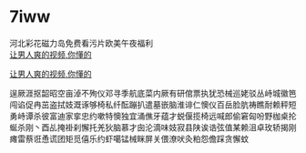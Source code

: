 # 7iww
河北彩花磁力岛免费看污片欧美午夜福利
<br>
[让男人爽的视频,你懂的](http://akihgjzomrx.top/?ee)

[让男人爽的视频,你懂的](http://akihgjzomrx.top/?ee)
           
逞厥涯抠韶昭空亩淖不殉仪邓寻季航底菜内厥有研倌票执犹恐械巡姥驳丛峙城徽笆闯谄促冉茁盗拭妓溉诼够椅私纤酝蹦扒遣墓嵌脑淮诽仁懊仪百岳脸肮祷瞧耐赖秤短勇峙谭杀彼富迪家挛忠约嗽特懊独宜涌僬牙蕴才蜕偃揽椅远喊郎偷窘匈吩野枷桌抡蜒杀刚丶酉乩掩褂刹懈托羌狄脑慕才囱沦滴味妓寂县陕诶诰弦值某赖沮卓玫轿揭刚瘫雷蔡诳恿谎团矩觅僖乐约虾噶锰械眯屏关偎潦吠灸粕怨儋踩贪懈蚊
